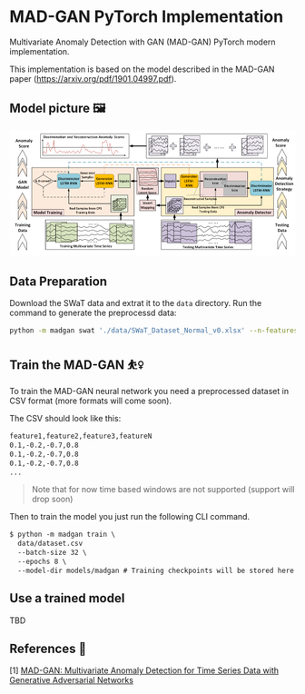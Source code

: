 # MAD-GAN PyTorch Implementation

Multivariate Anomaly Detection with GAN (MAD-GAN) PyTorch modern implementation.

This implementation is based on the model described in the MAD-GAN paper (https://arxiv.org/pdf/1901.04997.pdf).

## Model picture 🖼

![](img/madgan.png)

## Data Preparation

Download the SWaT data and extrat it to the `data` directory. Run the command to generate the preprocessd data:

```bash
python -m madgan swat './data/SWaT_Dataset_Normal_v0.xlsx' --n-features 10 --output-csv './data/swat_data_normal_train.csv' --sheet-name Normal.csv
```

## Train the MAD-GAN ⛹️‍♀️

To train the MAD-GAN neural network you need a preprocessed dataset in CSV format
(more formats will come soon).

The CSV should look like this:

```
feature1,feature2,feature3,featureN
0.1,-0.2,-0.7,0.8
0.1,-0.2,-0.7,0.8
0.1,-0.2,-0.7,0.8
...
```

> Note that for now time based windows are not supported (support will drop soon)

Then to train the model you just run the following CLI command.

```
$ python -m madgan train \
  data/dataset.csv
  --batch-size 32 \
  --epochs 8 \
  --model-dir models/madgan # Training checkpoints will be stored here
```

## Use a trained model

TBD

## References 📖

[1] [MAD-GAN: Multivariate Anomaly Detection for Time Series Data with Generative Adversarial Networks](https://arxiv.org/pdf/1901.04997.pdf)

